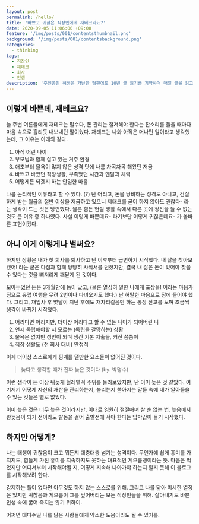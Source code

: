 ```yaml
---
layout: post
permalink: /hello/
title: '바쁘고 귀찮은 직장인에게 재테크라뇨?'
date: 2020-09-05 11:06:00 +09:00
feature: '/img/posts/001/contentsthumbnail.png'
background: '/img/posts/001/contentsbackground.png'
categories:
  - thinking
tags:
  - 직장인
  - 재테크
  - 회사
  - 인생
description: '주인공인 허생은 가난한 형편에도 10년 글 읽기를 기약하며 매일 글을 읽고 있었는데 7년째 되는 어느 날 아내가 허생에게 장인바치 일도 장사도 못 하면 차라리 도둑질이라도 해서 돈을 벌어 오라고 구박한다.'
---
```


## 이렇게 바쁜데, 재테크요?

늘 주변 어른들에게 재테크는 필수다, 돈 관리는 철저해야 한다는 잔소리를 들을 때마다 마음 속으로 흘리듯 내보내던 말이었다. 재테크는 나와 아직은 머나먼 일이라고 생각했는데, 그 이유는 아래와 같다. <br>

1.	아직 어린 나이
2.	부모님과 함께 살고 있는 거주 환경
3.	애초부터 물욕이 많지 않은 성격 탓에 나름 차곡차곡 해왔던 저금
4.	바쁘고 바빴던 직장생활, 부족했던 시간과 멘탈과 체력
5.	어떻게든 되겠지 하는 안일한 마음

나름 논리적인 이유라고 할 수 있다. (?) 난 어리고, 돈을 낭비하는 성격도 아니고, 건실하게 받는 월급의 절반 이상을 저금하고 있으니 제태크를 굳이 하지 않아도 괜찮다- 라는 생각이 드는 것은 당연했다. 물론 힘든 현실 생활 속에서 다른 곳에 정신을 둘 수 없는 것도 큰 이유 중 하나였다. 사실 이렇게 바쁜데요- 라기보단 이렇게 귀찮은데요- 가 올바른 표현이겠다. <br>

## 아니 이게 이렇게나 벌써요?

하지만 상황은 내가 첫 회사를 퇴사하고 난 이후부터 급변하기 시작했다. 내 삶을 찾아보겠어! 라는 굳은 다짐과 함께 당당히 사직서를 던졌지만, 결국 내 삶은 돈이 있어야 찾을 수 있다는 것을 뼈저리게 깨닫게 된 것이다. <br>

모아두었던 돈은 3개월만에 동이 났고, (물론 열심히 일한 나에게 포상을! 이라는 마음가짐으로 유럽 여행을 무려 2번이나 다녀오기도 했다.) 난 허탈한 마음으로 잠에 들어야 했다. 그리고, 재입사 후 몇달이 지난 후에도 재자리걸음만 하는 통장 잔고를 보며 조금씩 생각이 바뀌기 시작했다.<br>

1.	어리다면 어리지만, 더이상 어리다고 할 수 없는 나이가 되어버린 나
2.	언제 독립해야할 지 모르는 (독립을 갈망하는) 상황
3.	물욕은 없지만 성인이 되며 생긴 기본 지출들, 커진 씀씀이
4.	직장 생활도 (전 회사 대비) 안정적

이제 더이상 스스로에게 핑계를 댈만한 요소들이 없어진 것이다. <br>

> 늦다고 생각할 때가 진짜 늦은 것이다 (by. 박명수)

이런 생각이 든 이상 뒤늦게 헐레벌떡 주위를 둘러보았지만, 난 이미 늦은 것 같았다. 여기저기 어떻게 자신의 재산을 관리하는지, 불리는지 쏟아지는 말들 속에 내가 알아들을 수 있는 것들은 별로 없었다. <br>

이미 늦은 것은 너무 늦은 것이라지만, 이대로 영원히 절절매며 살 순 없는 법. 늦음에서 왕늦음이 되기 전이라도 발동을 걸어 출발선에 서야 한다는 압박갑이 들기 시작했다.<br>

## 하지만 어떻게?

나는 태생이 귀찮음이 크고 뭐든지 대충대충 넘기는 성격이다. 무언가에 쉽게 흥미를 가지지도, 힘들게 가진 흥미를 지속하지도 못하는 대표적인 게으름뱅이라는 뜻. 마음은 먹었지만 어디서부터 시작해야될 지, 어떻게 지속해 나아가야 하는지 알지 못해 이 블로그를 시작해보려 한다. <br>

강제하는 틀이 없다면 아무것도 하지 않는 스스로를 위해.
그리고 나를 닮아 미세한 열정은 있지만 귀찮음과 게으름이 그를 덮어버리는 모든 직장인들을 위해.
살아내기도 바쁜 인생 속에 굶어 죽지는 않기 위하여.<br>

어쩌면 대다수일 나를 닮은 사람들에게 약소한 도움이라도 될 수 있기를.

